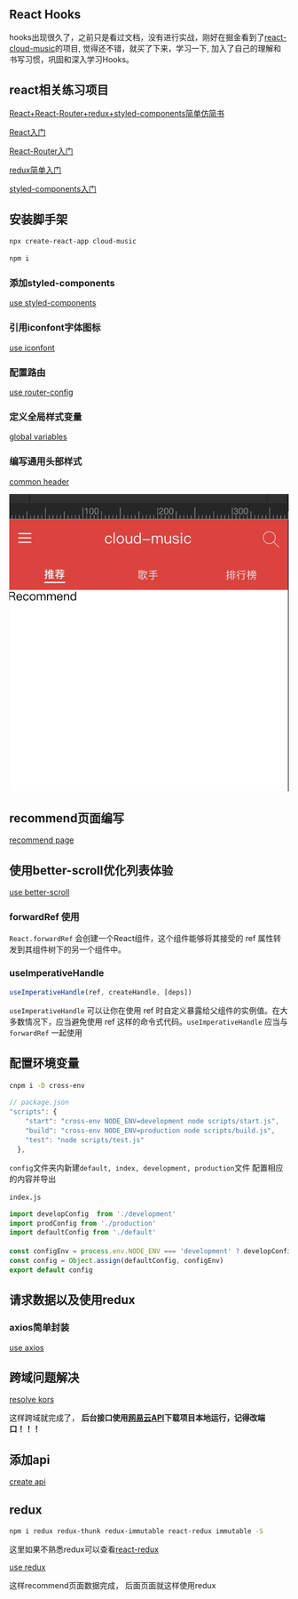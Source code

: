 ## React Hooks 

hooks出现很久了，之前只是看过文档，没有进行实战，刚好在掘金看到了[react-cloud-music](https://github.com/sanyuan0704/react-cloud-music)的项目, 觉得还不错，就买了下来，学习一下, 加入了自己的理解和书写习惯，巩固和深入学习Hooks。

## react相关练习项目
[React+React-Router+redux+styled-components简单仿简书](https://github.com/hbbaly/react-practice/tree/master/demo/jianshu)

[React入门](https://github.com/hbbaly/react-practice)

[React-Router入门](https://github.com/hbbaly/react-practice/tree/master/router)

[redux简单入门](https://github.com/hbbaly/react-redux)

[styled-components入门](https://github.com/hbbaly/styled-components-learn)

## 安装脚手架

```bash
npx create-react-app cloud-music
```

```bash
npm i
```

### 添加styled-components

[use styled-components](./readme/styled-components.md 'use styled-components')

### 引用iconfont字体图标

[use iconfont](./readme/iconfont.md 'use iconfont')

### 配置路由

[use router-config](./readme/router.md 'use router-config')

### 定义全局样式变量

[global variables](./readme/variables.md 'global variables')

### 编写通用头部样式

[common header](./readme/header.md 'common header')

![](./readme/1.png)


##  recommend页面编写

[recommend page](./readme/recommend.md 'recommend page')

## 使用better-scroll优化列表体验

[use better-scroll](./readme/bs.md 'use better-scroll')

### forwardRef 使用

`React.forwardRef` 会创建一个React组件，这个组件能够将其接受的 ref 属性转发到其组件树下的另一个组件中。

### useImperativeHandle

```js
useImperativeHandle(ref, createHandle, [deps])
```
`useImperativeHandle` 可以让你在使用 ref 时自定义暴露给父组件的实例值。在大多数情况下，应当避免使用 ref 这样的命令式代码。`useImperativeHandle` 应当与 `forwardRef` 一起使用

## 配置环境变量

```bash
cnpm i -D cross-env
```

```js
// package.json
"scripts": {
    "start": "cross-env NODE_ENV=development node scripts/start.js",
    "build": "cross-env NODE_ENV=production node scripts/build.js",
    "test": "node scripts/test.js"
  },
```

`config`文件夹内新建`default, index, development, production`文件
配置相应的内容并导出

`index.js`

```js
import developConfig  from './development'
import prodConfig from './production'
import defaultConfig from './default'

const configEnv = process.env.NODE_ENV === 'development' ? developConfig : prodConfig
const config = Object.assign(defaultConfig, configEnv)
export default config
```

## 请求数据以及使用redux

### axios简单封装

[use axios](./readme/axios.md 'use axios')

## 跨域问题解决

[resolve kors](./readme/kors.md 'resolve kors')

这样跨域就完成了， **后台接口使用[网易云API](https://github.com/Binaryify/NeteaseCloudMusicApi)下载项目本地运行，记得改端口！！！**

## 添加api

[create api](./readme/api.md 'create api')

## redux

```bash
npm i redux redux-thunk redux-immutable react-redux immutable -S
```

这里如果不熟悉redux可以查看[react-redux](https://github.com/hbbaly/react-redux)


[use redux](./readme/redux.md 'use redux')

这样recommend页面数据完成， 后面页面就这样使用redux
